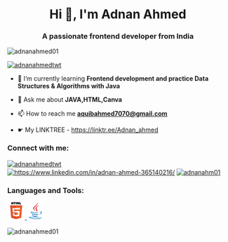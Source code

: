<h1 align="center">Hi 👋, I'm Adnan Ahmed</h1>
<h3 align="center">A passionate frontend developer from India</h3>

<p align="left"> <img src="https://komarev.com/ghpvc/?username=adnanahmed01&label=Profile%20views&color=0e75b6&style=flat" alt="adnanahmed01" /> </p>

<p align="left"> <a href="https://twitter.com/adnanahmedtwt" target="blank"><img src="https://img.shields.io/twitter/follow/adnanahmedtwt?logo=twitter&style=for-the-badge" alt="adnanahmedtwt" /></a> </p>

- 🌱 I’m currently learning **Frontend development and practice Data Structures & Algorithms with Java**

- 💬 Ask me about **JAVA,HTML,Canva**

- 📫 How to reach me **aquibahmed7070@gmail.com**

- ☛ My LINKTREE - https://linktr.ee/Adnan_ahmed

<h3 align="left">Connect with me:</h3>
<p align="left">
<a href="https://twitter.com/adnanahmedtwt" target="blank"><img align="center" src="https://raw.githubusercontent.com/rahuldkjain/github-profile-readme-generator/master/src/images/icons/Social/twitter.svg" alt="adnanahmedtwt" height="30" width="40" /></a>
<a href="https://linkedin.com/in/https://www.linkedin.com/in/adnan-ahmed-365140216/" target="blank"><img align="center" src="https://raw.githubusercontent.com/rahuldkjain/github-profile-readme-generator/master/src/images/icons/Social/linked-in-alt.svg" alt="https://www.linkedin.com/in/adnan-ahmed-365140216/" height="30" width="40" /></a>
<a href="https://instagram.com/adnanahm01" target="blank"><img align="center" src="https://raw.githubusercontent.com/rahuldkjain/github-profile-readme-generator/master/src/images/icons/Social/instagram.svg" alt="adnanahm01" height="30" width="40" /></a>
</p>

<h3 align="left">Languages and Tools:</h3>
<p align="left"> <a href="https://www.w3.org/html/" target="_blank" rel="noreferrer"> <img src="https://raw.githubusercontent.com/devicons/devicon/master/icons/html5/html5-original-wordmark.svg" alt="html5" width="40" height="40"/> </a> <a href="https://www.java.com" target="_blank" rel="noreferrer"> <img src="https://raw.githubusercontent.com/devicons/devicon/master/icons/java/java-original.svg" alt="java" width="40" height="40"/> </a> </p>

<p><img align="center" src="https://github-readme-stats.vercel.app/api/top-langs?username=adnanahmed01&show_icons=true&locale=en&layout=compact" alt="adnanahmed01" /></p>

